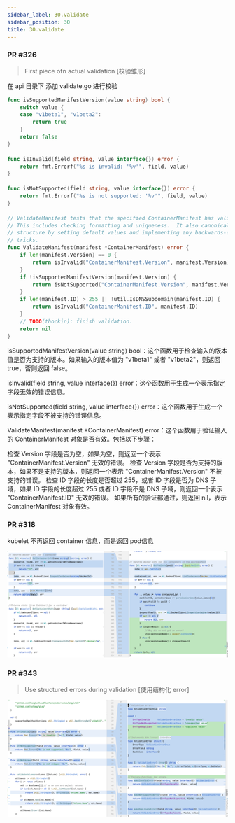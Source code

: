```yaml
---
sidebar_label: 30.validate
sidebar_position: 30
title: 30.validate
---
```


### PR #326
> First piece ofn actual validation [校验雏形]

在 api 目录下 添加 validate.go 进行校验 
```go
func isSupportedManifestVersion(value string) bool {
	switch value {
	case "v1beta1", "v1beta2":
		return true
	}
	return false
}

func isInvalid(field string, value interface{}) error {
	return fmt.Errorf("%s is invalid: '%v'", field, value)
}

func isNotSupported(field string, value interface{}) error {
	return fmt.Errorf("%s is not supported: '%v'", field, value)
}

// ValidateManifest tests that the specified ContainerManifest has valid data.
// This includes checking formatting and uniqueness.  It also canonicalizes the
// structure by setting default values and implementing any backwards-compatibility
// tricks.
func ValidateManifest(manifest *ContainerManifest) error {
	if len(manifest.Version) == 0 {
		return isInvalid("ContainerManifest.Version", manifest.Version)
	}
	if !isSupportedManifestVersion(manifest.Version) {
		return isNotSupported("ContainerManifest.Version", manifest.Version)
	}
	if len(manifest.ID) > 255 || !util.IsDNSSubdomain(manifest.ID) {
		return isInvalid("ContainerManifest.ID", manifest.ID)
	}
	// TODO(thockin): finish validation.
	return nil
}
```

isSupportedManifestVersion(value string) bool：这个函数用于检查输入的版本值是否为支持的版本。如果输入的版本值为 "v1beta1" 或者 "v1beta2"，则返回 true，否则返回 false。

isInvalid(field string, value interface{}) error：这个函数用于生成一个表示指定字段无效的错误信息。

isNotSupported(field string, value interface{}) error：这个函数用于生成一个表示指定字段不被支持的错误信息。

ValidateManifest(manifest *ContainerManifest) error：这个函数用于验证输入的 ContainerManifest 对象是否有效。包括以下步骤：

检查 Version 字段是否为空，如果为空，则返回一个表示 "ContainerManifest.Version" 无效的错误。
检查 Version 字段是否为支持的版本，如果不是支持的版本，则返回一个表示 "ContainerManifest.Version" 不被支持的错误。
检查 ID 字段的长度是否超过 255，或者 ID 字段是否为 DNS 子域，如果 ID 字段的长度超过 255 或者 ID 字段不是 DNS 子域，则返回一个表示 "ContainerManifest.ID" 无效的错误。
如果所有的验证都通过，则返回 nil，表示 ContainerManifest 对象有效。


### PR #318
kubelet 不再返回 container 信息，而是返回 pod信息

![](https://raw.githubusercontent.com/mouuii/picture/master/%E6%88%AA%E5%B1%8F2023-05-12%20%E4%B8%8B%E5%8D%885.19.06.png)

### PR #343
> Use structured errors during validation [使用结构化  error]

![](https://raw.githubusercontent.com/mouuii/picture/master/%E6%88%AA%E5%B1%8F2023-05-12%20%E4%B8%8B%E5%8D%885.22.19.png)